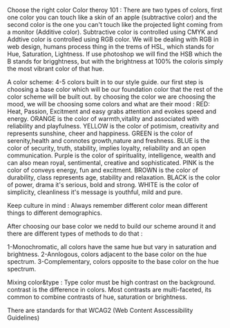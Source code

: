 Choose the right color
Color theroy 101 :
There are two types of colors, first one color you can touch like a skin of an apple (subtractive color) and the second color is the one you can't touch like the projected light coming from a monitor (Additive color).
Subtractive color is controlled using CMYK and Addtive color is controlled using RGB color.
We will be dealing with RGB in web design, humans process thing in the trems of HSL, which stands for Hue, Saturation, Lightness.
If use photoshop we will find the HSB which the B stands for brigghtness, but with the brightness at 100% the coloris simply the most vibrant color of that hue. 

A color scheme:
 4-5 colors built in to our style guide.
 our first step is choosing a base color which will be our foundation color that the rest of the color scheme will be built out.
 by choosing the color we are choosing the mood, we will be choosing some colors and what are their mood :
 RED: Heat, Passion, Excitment and easy grabs attention and evokes speed and energy.
 ORANGE is the color of warmth,vitality and associated with reliability and playfulness.
 YELLOW is the color of potimism, creativity and represents sunshine, cheer and happiness.
 GREEN is the color of serenity,health and connotes growth,nature and freshness.
 BLUE is the color of security, truth, stability, implies loyalty, reliability and an open communication.
 Purple is the color of spirituality, intelligence, wealth and can also mean royal, sentimental, creative and sophisticated.
 PINK is the color of conveys energy, fun and excitment.
 BROWN is the color of durability, class represents age, stability and relaxation.
 BLACK is the color of power, drama it's serious, bold and strong.
 WHITE is the color of simplicity, cleanliness it's message is youthful, mild and pure.
 
 Keep culture in mind :
 Always remember different color mean different things to different demographics. 
 
 After choosing our base color we nedd to build our scheme around it and there are different types of methods to do that :
 
 1-Monochromatic, all colors have the same hue but vary in saturation and brightness.
 2-Annlogous, colors adjacent to the base color on the hue spectrum.
 3-Complementary, colors opposite to the base color on the hue spectrum.
 
 Mixing color&type : Type color must be high contrast on the background.
 contrast is the difference in colors.
 Most contrasts are multi-faceted, its common to combine contrasts of hue, saturation or brightness.
 
 There are standards for that WCAG2 (Web Content Asscessibility Guidelines) 
 
 
 
